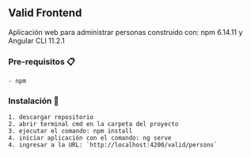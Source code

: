 ## Valid Frontend

Aplicación web para administrar personas
construido con: npm 6.14.11 y Angular CLI 11.2.1

### Pre-requisitos 📋

```
- npm
```
### Instalación 🔧

```
1. descargar repositorio
2. abrir terminal cmd en la carpeta del proyecto
3. ejecutar el comando: npm install
4. iniciar aplicación con el comando: ng serve
4. ingresar a la URL: `http://localhost:4200/valid/persons`
```